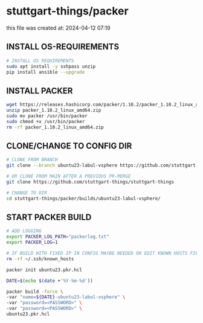 # stuttgart-things/packer

this file was created at: 2024-04-12 07:19

## INSTALL OS-REQUIREMENTS

```bash
# INSTALL OS REQUIREMENTS
sudo apt install -y sshpass unzip
pip install ansible --upgrade
```

## INSTALL PACKER

```bash
wget https://releases.hashicorp.com/packer/1.10.2/packer_1.10.2_linux_amd64.zip
unzip packer_1.10.2_linux_amd64.zip
sudo mv packer /usr/bin/packer
sudo chmod +x /usr/bin/packer
rm -rf packer_1.10.2_linux_amd64.zip
```

## CLONE/CHANGE TO CONFIG DIR

```bash
# CLONE FROM BRANCH
git clone --branch ubuntu23-labul-vsphere https://github.com/stuttgart-things/stuttgart-things

# OR CLONE FROM MAIN AFTER A PREVIOUS PR-MERGE
git clone https://github.com/stuttgart-things/stuttgart-things

# CHANGE TO DIR
cd stuttgart-things/packer/builds/ubuntu23-labul-vsphere/
```

## START PACKER BUILD

```bash
# ADD LOGGING
export PACKER_LOG_PATH="packerlog.txt"
export PACKER_LOG=1

# IF BUILD WITH FIXED IP IN CONFIG MAYBE NEEDED OR EDIT KNOWN HOSTS FILE
rm -rf ~/.ssh/known_hosts

packer init ubuntu23.pkr.hcl

DATE=$(echo $(date +'%Y-%m-%d'))

packer build -force \
-var "name=${DATE}-ubuntu23-labul-vsphere" \
-var "password=<PASSWORD>" \
-var "password=<PASSWORD>" \
ubuntu23.pkr.hcl
```
